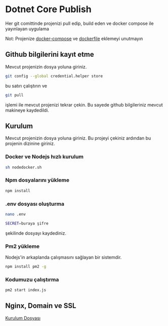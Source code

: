 # Dotnet Core Publish

Her git comittinde projenizi pull edip, build eden ve docker compose ile yayınlayan uygulama

Not: Projenize [docker-compose](https://gist.github.com/atomdeniz/9f8211d07135adb94b56f62d75958d2b) ve [dockerfile](https://lmgtfy.com/?q=dockerfile+for+%20X+program) eklemeyi unutmayın

## Github bilgilerini kayıt etme
Mevcut projenizin dosya yoluna giriniz.

```bash
git config --global credential.helper store
```
bu satırı çalıştırın ve

```bash
git pull
```
işlemi ile mevcut projenizi tekrar çekin. 
Bu sayede github bilgileriniz mevcut makineye kaydedildi.

## Kurulum

Mevcut projenizin dosya yoluna giriniz. Bu projeyi çekiniz ardından bu projenin dizinine giriniz.

### Docker ve Nodejs hızlı kurulum

```bash
sh nodedocker.sh
```

### Npm dosyalarını yükleme

```bash
npm install 
```
### .env dosyası oluşturma

```bash
nano .env
```

```bash
SECRET=buraya şifre 
```
şekilinde dosyayı kaydediniz.

### Pm2 yükleme

Nodejs'in arkaplanda çalışmasını sağlayan bir sistemdir.

```bash
npm install pm2 -g
```

### Kodumuzu çalıştırma 

```bash
pm2 start index.js
```

## Nginx, Domain ve SSL
[Kurulum Dosyası](https://docs.google.com/document/d/1jlJm0P5PS6XBRrtdsCQfr2UJuwGyAjmV8FZU9UJcNzA/edit?usp=sharing)


